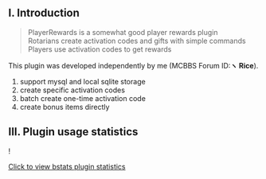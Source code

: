 ## I. Introduction

> PlayerRewards is a somewhat good player rewards plugin  
Rotarians create activation codes and gifts with simple commands
Players use activation codes to get rewards

This plugin was developed independently by me (MCBBS Forum ID:**ヽ Rice**).

1. support mysql and local sqlite storage
2. create specific activation codes
3. batch create one-time activation code
4. create bonus items directly

## III. Plugin usage statistics
! [](https://bstats.org/signatures/bukkit/PlayerRewards.svg)

[Click to view bstats plugin statistics](https://bstats.org/plugin/bukkit/PlayerRewards/13634)